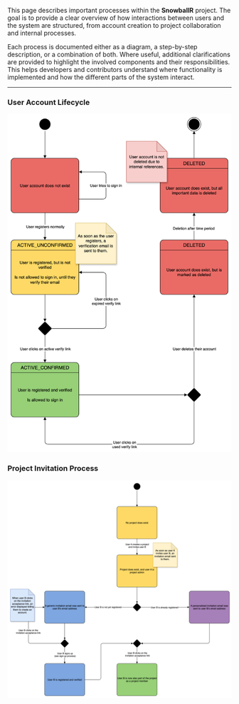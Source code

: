 This page describes important processes within the **SnowballR** project.
The goal is to provide a clear overview of how interactions between users and the system are structured,
from account creation to project collaboration and internal processes.

Each process is documented either as a diagram, a step-by-step description, or a combination of both.
Where useful, additional clarifications are provided to highlight the involved components and their responsibilities.
This helps developers and contributors understand where functionality is implemented and how the different parts of the
system interact.

---

### User Account Lifecycle

![snowballr-user-account-lifecycle.svg](assets/snowballr-user-account-lifecycle.svg)

### Project Invitation Process

![snowballr-project-invitation-process.svg](assets/snowballr-project-invitation-process.svg)
